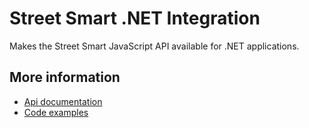 # Street Smart .NET Integration

Makes the Street Smart JavaScript API available for .NET applications.

## More information

- [Api documentation](https://www.cyclomedia.com/us/api-documentation)
- [Code examples](https://www.cyclomedia.com/us/code-samples)
